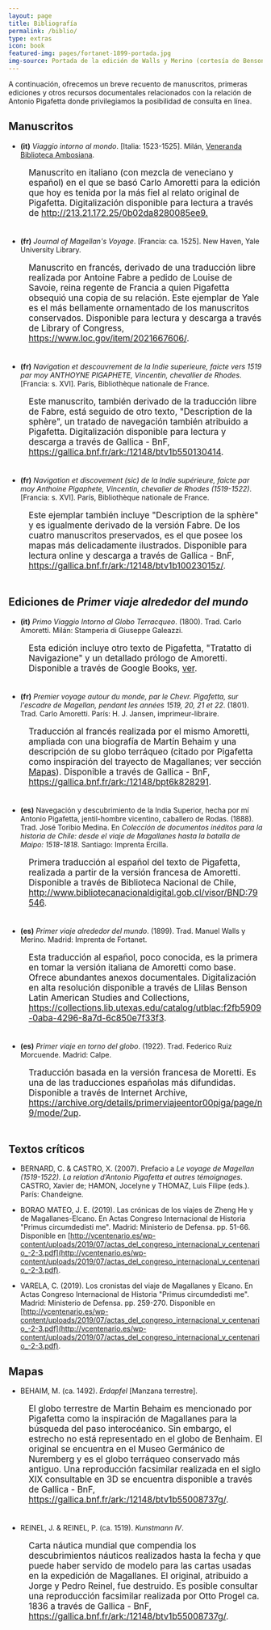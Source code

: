 ```yaml
---
layout: page
title: Bibliografía
permalink: /biblio/
type: extras
icon: book
featured-img: pages/fortanet-1899-portada.jpg
img-source: Portada de la edición de Walls y Merino (cortesía de Benson Latin American Collection, LLILAS Benson Latin American Studies and Collections, The University of Texas at Austin)
---
```


A continuación, ofrecemos un breve recuento de manuscritos, primeras ediciones y otros recursos documentales relacionados con la relación de Antonio Pigafetta donde privilegiamos la posibilidad de consulta en línea.


## Manuscritos

* **(it)** _Viaggio intorno al mondo_. [Italia: 1523-1525]. Milán, [Veneranda Biblioteca Ambosiana](https://ambrosiana.comperio.it).

<p style="font-size:17px; padding-left:40px; padding-bottom:20px;">Manuscrito en italiano (con mezcla de veneciano y español) en el que se basó Carlo Amoretti para la edición que hoy es tenida por la más fiel al relato original de Pigafetta. Digitalización disponible para lectura a través de <a href="http://213.21.172.25/0b02da8280085ee9" target="_blank">http://213.21.172.25/0b02da8280085ee9.</a></p>

* **(fr)** _Journal of Magellan's Voyage_. [Francia: ca. 1525]. New Haven, Yale University Library. 

<p style="font-size:17px; padding-left:40px; padding-bottom:20px;">Manuscrito en francés, derivado de una traducción libre realizada por Antoine Fabre a pedido de Louise de Savoie, reina regente de Francia a quien Pigafetta obsequió una copia de su relación. Este ejemplar de Yale es el más bellamente ornamentado de los manuscritos conservados. Disponible para lectura y descarga a través de Library of Congress, <a href="https://www.loc.gov/item/2021667606/" target="_blank">https://www.loc.gov/item/2021667606/</a>.</p>

* **(fr)** _Navigation et descouvrement de la Indie superieure, faicte vers 1519 par moy ANTHOYNE PIGAPHETE, Vincentin, chevallier de Rhodes_. [Francia: s. XVI]. París, Bibliothèque nationale de France.

<p style="font-size:17px; padding-left:40px; padding-bottom:20px;">Este manuscrito, también derivado de la traducción libre de Fabre, está seguido de otro texto, "Description de la sphère", un tratado de navegación también atribuido a Pigafetta. Digitalización disponible para lectura y descarga a través de Gallica - BnF, <a href="https://gallica.bnf.fr/ark:/12148/btv1b550130414" target="_blank">https://gallica.bnf.fr/ark:/12148/btv1b550130414</a>.</p>

* **(fr)** _Navigation et discovement (sic) de la Indie supérieure, faicte par moy Anthoine Pigaphete, Vincentin, chevalier de Rhodes (1519-1522)_. [Francia: s. XVI]. París, Bibliothèque nationale de France.

<p style="font-size:17px; padding-left:40px; padding-bottom:20px;">Este ejemplar también incluye "Description de la sphère" y es igualmente derivado de la versión Fabre. De los cuatro manuscritos preservados, es el que posee los mapas más delicadamente ilustrados. Disponible para lectura online y descarga a través de Gallica - BnF, <a href="https://gallica.bnf.fr/ark:/12148/btv1b10023015z/" target="_blank">https://gallica.bnf.fr/ark:/12148/btv1b10023015z/</a>.</p>


## Ediciones de _Primer viaje alrededor del mundo_

* **(it)** _Primo Viaggio Intorno al Globo Terracqueo_. (1800). Trad. Carlo Amoretti. Milán: Stamperia di Giuseppe Galeazzi. 

<p style="font-size:17px; padding-left:40px; padding-bottom:20px;">Esta edición incluye otro texto de Pigafetta, "Tratatto di Navigazione" y un detallado prólogo de Amoretti. Disponible a través de Google Books, <a href="https://books.google.es/books?id=xknW1neprkcC&lpg=PA157&ots=rLejsq8Elg&dq=pigafetta%20moreti%20primo%20viaggio&hl=es&pg=PP1#v=onepage&q=pigafetta%20moreti%20primo%20viaggio&f=false" target="_blank">ver</a>.</p>

* **(fr)** _Premier voyage autour du monde, par le Chevr. Pigafetta, sur l'escadre de Magellan, pendant les années 1519, 20, 21 et 22_. (1801). Trad. Carlo Amoretti. París: H. J. Jansen, imprimeur-libraire. 

<p style="font-size:17px; padding-left:40px; padding-bottom:20px;">Traducción al francés realizada por el mismo Amoretti, ampliada con una biografía de Martín Behaim y una descripción de su globo terráqueo (citado por Pigafetta como inspiración del trayecto de Magallanes; ver sección <a href="#mapas">Mapas</a>). Disponible a través de Gallica - BnF, <a href="https://gallica.bnf.fr/ark:/12148/bpt6k828291" target="_blank">https://gallica.bnf.fr/ark:/12148/bpt6k828291</a>.</p>

* **(es)** Navegación y descubrimiento de la India Superior, hecha por mí Antonio Pigafetta, jentil-hombre vicentino, caballero de Rodas. (1888). Trad. José Toribio Medina. En _Colección de documentos inéditos para la historia de Chile: desde el viaje de Magallanes hasta la batalla de Maipo: 1518-1818_. Santiago: Imprenta Ercilla.

<p style="font-size:17px; padding-left:40px; padding-bottom:20px;">Primera traducción al español del texto de Pigafetta, realizada a partir de la versión francesa de Amoretti. Disponible a través de Biblioteca Nacional de Chile, <a href="http://www.bibliotecanacionaldigital.gob.cl/visor/BND:79546" target="_blank">http://www.bibliotecanacionaldigital.gob.cl/visor/BND:79546</a>.</p>

* **(es)** _Primer viaje alrededor del mundo_. (1899). Trad. Manuel Walls y Merino. Madrid: Imprenta de Fortanet. 

<p style="font-size:17px; padding-left:40px; padding-bottom:20px;">Esta traducción al español, poco conocida, es la primera en tomar la versión italiana de Amoretti como base. Ofrece abundantes anexos documentales. Digitalización en alta resolución disponible a través de Llilas Benson Latin American Studies and Collections, <a href="https://collections.lib.utexas.edu/catalog/utblac:f2fb5909-0aba-4296-8a7d-6c850e7f33f3" target="_blank">https://collections.lib.utexas.edu/catalog/utblac:f2fb5909-0aba-4296-8a7d-6c850e7f33f3</a>.</p>

* **(es)** _Primer viaje en torno del globo_. (1922). Trad. Federico Ruiz Morcuende. Madrid: Calpe.

<p style="font-size:17px; padding-left:40px; padding-bottom:20px;">Traducción basada en la versión francesa de Moretti. Es una de las traducciones españolas más difundidas. Disponible a través de Internet Archive, <a href="https://archive.org/details/primerviajeentor00piga/page/n9/mode/2up" target="_blank">https://archive.org/details/primerviajeentor00piga/page/n9/mode/2up</a>.</p>


## Textos críticos

* BERNARD, C. & CASTRO, X. (2007). Prefacio a _Le voyage de Magellan (1519-1522). La relation d’Antonio Pigafetta et autres témoignages_. CASTRO, Xavier de; HAMON, Jocelyne y THOMAZ, Luis Filipe (eds.). París: Chandeigne.

* BORAO MATEO, J. E. (2019). Las crónicas de los viajes de Zheng He y de Magallanes-Elcano. En Actas Congreso Internacional de Historia "Primus circumdedisti me". Madrid: Ministerio de Defensa. pp. 51-66. Disponible en [http://vcentenario.es/wp-content/uploads/2019/07/actas_del_congreso_internacional_v_centenario_-2-3.pdf](http://vcentenario.es/wp-content/uploads/2019/07/actas_del_congreso_internacional_v_centenario_-2-3.pdf).

* VARELA, C. (2019). Los cronistas del viaje de Magallanes y Elcano. En Actas Congreso Internacional de Historia "Primus circumdedisti me". Madrid: Ministerio de Defensa. pp. 259-270. Disponible en [http://vcentenario.es/wp-content/uploads/2019/07/actas_del_congreso_internacional_v_centenario_-2-3.pdf](http://vcentenario.es/wp-content/uploads/2019/07/actas_del_congreso_internacional_v_centenario_-2-3.pdf).


## Mapas

* BEHAIM, M. (ca. 1492). _Erdapfel_ [Manzana terrestre].

<p style="font-size:17px; padding-left:40px; padding-bottom:20px;">El globo terrestre de Martin Behaim es mencionado por Pigafetta como la inspiración de Magallanes para la búsqueda del paso interocéanico. Sin embargo, el estrecho no está representado en el globo de Benhaim. El original se encuentra en el Museo Germánico de Nuremberg y es el globo terráqueo conservado más antiguo. Una reproducción facsimilar realizada en el siglo XIX consultable en 3D se encuentra disponible a través de Gallica - BnF, <a href="https://gallica.bnf.fr/ark:/12148/btv1b55008737g/" title="via Gallica - BnF" target="_blank">https://gallica.bnf.fr/ark:/12148/btv1b55008737g/</a>.</p>

* REINEL, J. & REINEL, P. (ca. 1519). _Kunstmann IV_. 

<p style="font-size:17px; padding-left:40px; padding-bottom:20px;">Carta náutica mundial que compendia los descubrimientos náuticos realizados hasta la fecha y que puede haber servido de modelo para las cartas usadas en la expedición de Magallanes. El original, atribuido a Jorge y Pedro Reinel, fue destruido. Es posible consultar una reproducción facsimilar realizada por Otto Progel ca. 1836 a través de Gallica - BnF, <a href="https://gallica.bnf.fr/ark:/12148/btv1b59055673" title="via Gallica - BnF" target="_blank">https://gallica.bnf.fr/ark:/12148/btv1b55008737g/</a>.</p>